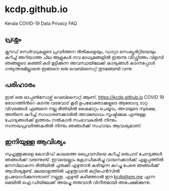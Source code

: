 # kcdp.github.io
Kerala COVID-19 Data Privacy FAQ

## പ്രശ്നം
ക്ലൗഡ് സെർവറുകളുടെ പ്രവർത്തന രീതികളെയും, ഡാറ്റാ സെക്യൂരിറ്റിയെയും കുറിച്ച് അറിയാത്ത ചില ആളുകൾ നവ മാധ്യമങ്ങളിൽ ഇരുന്നു വിഡ്ഢിത്തം വിളമ്പി ഞങ്ങളുടെ കഞ്ഞി കുടി മുട്ടിക്കുന്ന അവസ്ഥയിലേക്ക് കാര്യങ്ങൾ കടന്നപ്പോൾ ഗത്യന്തരമില്ലാതെ ഇങ്ങനെ ഒരു വെബ്സൈറ്റ് തുടങ്ങേണ്ടി വന്നു

## പരിഹാരം
ഇത് ഒരു ഓപ്പണ്‍സോഴ്സ് വെബ്സൈറ്റ് ആണ്. https://kcdp.github.io COVID 19 രോഗത്തിന്‍റെ കടന്നു വരവോട് കൂടി ഉപഭോക്താക്കളുടെ ആരോഗ്യ ടാറ്റ വിവരങ്ങള്‍ എങ്ങനെ നല്ല രീതിയില്‍ കൈമാറ്റം ചെയ്യാം, അവയുടെ സുരക്ഷ, അതിനെ കുറിച്ച് സാധാരണക്കാരില്‍ അവബോധം സൃഷ്ടിക്കുക എന്നുള്ള ചോദ്യങ്ങള്‍ക്ക്‌ ഉത്തരം നൽകാൻ സംഭാവകരിൽ നിന്നും സന്നദ്ധപ്രവർത്തകരിൽ നിന്നും ഞങ്ങൾക്ക് സഹായം ആവശ്യമാണ്.

## ഇനിയുള്ള ആവിശ്യം
സുഹൃത്തുക്കളെ കോവിഡ് കാലത്തെ പ്രൈവസിയെ കുറിച്ച് ഒരുപാട് ചോദ്യങ്ങൾ ഞങ്ങൾക്ക് വരുന്നുണ്ട്. ഇവയെല്ലാം ക്രോഡീകരിച്ചു വായനക്കാർക്ക് എളുപ്പത്തിൽ മനസിലാകുന്ന രീതിയിൽ ചുരുക്കി എഴുതാൻ കഴിയുന്ന കുറച്ചു പേരെ ഞങ്ങൾക്ക് ആവിശ്യമുണ്ട്. മലയാളത്തിൽ എഴുതുവാൻ കുറ്റിപെൻസിൽ ഉപയോഗിക്കുന്നതാണ് നല്ലതു. എഴുതി കഴിഞ്ഞാൽ ഈ kcdp@pm.me എന്ന മെയിൽ ഐ.ഡിയിലേക്ക് അയച്ചു തരുവാൻ വിനീതമായി അപേക്ഷിക്കുന്നു.
